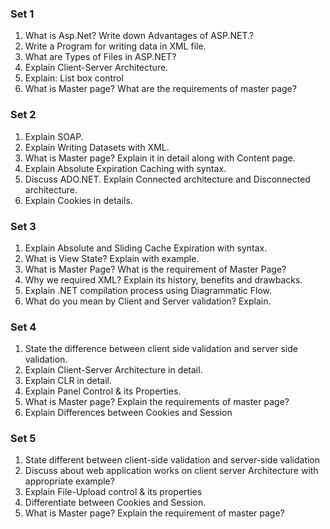 ### Set 1
1. What is Asp.Net? Write down Advantages of ASP.NET.?
2. Write a Program for writing data in XML file.
3. What are Types of Files in ASP.NET?
4. Explain Client-Server Architecture.
5. Explain: List box control
6. What is Master page? What are the requirements of master page?

### Set 2
1. Explain SOAP.
2. Explain Writing Datasets with XML.
3. What is Master page? Explain it in detail along with Content page.
4. Explain Absolute Expiration Caching with syntax.
5. Discuss ADO.NET. Explain Connected architecture and Disconnected architecture.
6. Explain Cookies in details.

### Set 3
1. Explain Absolute and Sliding Cache Expiration with syntax.
2. What is View State? Explain with example.
3. What is Master Page? What is the requirement of Master Page?
4. Why we required XML? Explain its history, benefits and drawbacks.
5. Explain .NET compilation process using Diagrammatic Flow.
6. What do you mean by Client and Server validation? Explain.

### Set 4
1. State the difference between client side validation and server side validation.
2. Explain Client-Server Architecture in detail.
3. Explain CLR in detail.
4. Explain Panel Control & its Properties.
5. What is Master page? Explain the requirements of master page?
6. Explain Differences between Cookies and Session

### Set 5
1. State different between client-side validation and server-side validation
2. Discuss about web application works on client server Architecture with appropriate example?
3. Explain File-Upload control & its properties
4. Differentiate between Cookies and Session.
5. What is Master page? Explain the requirement of master page?